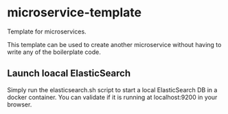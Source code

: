# microservice-template
Template for microservices.

This template can be used to create another microservice without having to write any of the boilerplate code.

**Launch loacal ElasticSearch**
----
  Simply run the elasticsearch.sh script to start a local ElasticSearch DB in a docker container.
  You can validate if it is running at localhost:9200 in your browser.